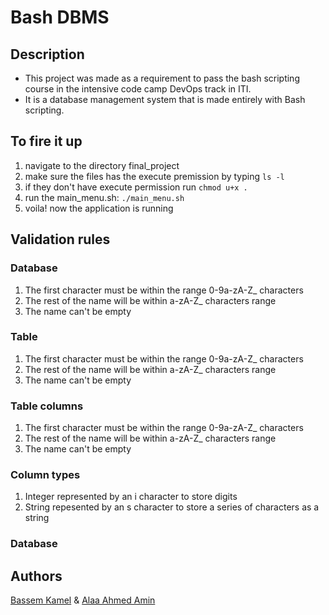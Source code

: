 # Bash DBMS

## Description

- This project was made as a requirement to pass the bash scripting course in the intensive code camp
  DevOps track in ITI.
- It is a database management system that is made entirely with Bash scripting.

## To fire it up

1. navigate to the directory final_project
2. make sure the files has the execute premission by typing `ls -l`
3. if they don't have execute permission run `chmod u+x .`
4. run the main_menu.sh: `./main_menu.sh`
5. voila! now the application is running

## Validation rules

### Database

1. The first character must be within the range 0-9a-zA-Z\_ characters
2. The rest of the name will be within a-zA-Z\_ characters range
3. The name can't be empty

### Table

1. The first character must be within the range 0-9a-zA-Z\_ characters
2. The rest of the name will be within a-zA-Z\_ characters range
3. The name can't be empty

### Table columns

1. The first character must be within the range 0-9a-zA-Z\_ characters
2. The rest of the name will be within a-zA-Z\_ characters range
3. The name can't be empty

### Column types

1. Integer represented by an i character to store digits
2. String repesented by an s character to store a series of characters as a string

### Database

## Authors

[Bassem Kamel](https://www.linkedin.com/in/bassem-kamel-22900) &
[Alaa Ahmed Amin](https://www.linkedin.com/in/alaaamin-swe/)

